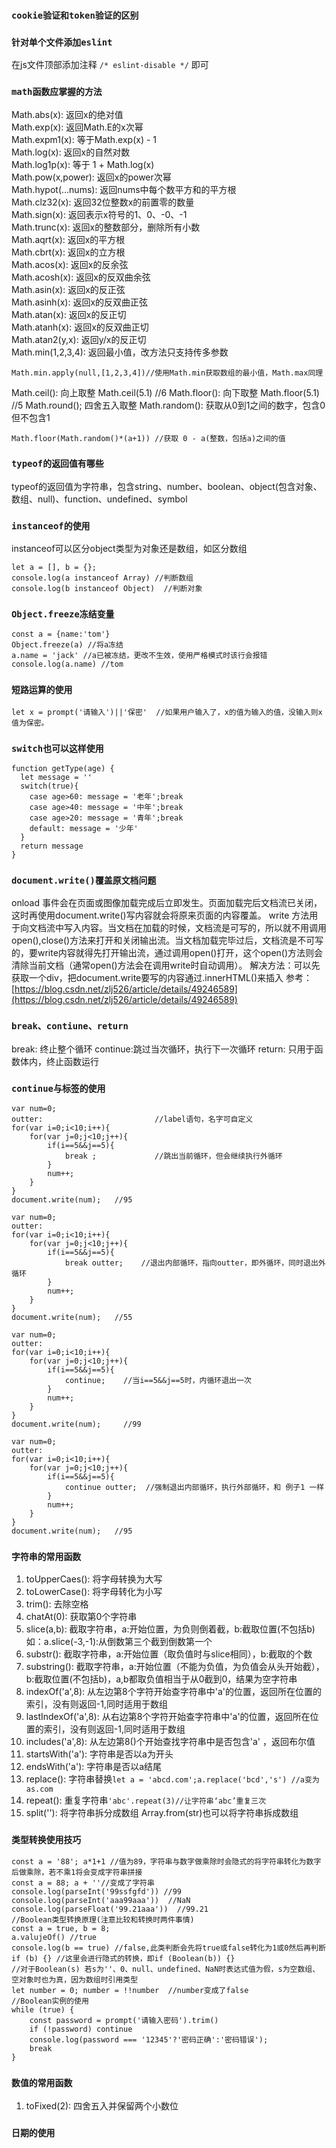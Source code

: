 ### `cookie验证和token验证的区别`

### `针对单个文件添加eslint`
在js文件顶部添加注释 `/* eslint-disable */` 即可

### `math函数应掌握的方法`
Math.abs(x): 返回x的绝对值<br>
Math.exp(x): 返回Math.E的x次幂<br>
Math.expm1(x): 等于Math.exp(x) - 1<br>
Math.log(x): 返回x的自然对数<br>
Math.log1p(x): 等于 1 + Math.log(x)<br>
Math.pow(x,power): 返回x的power次幂<br>
Math.hypot(...nums): 返回nums中每个数平方和的平方根<br>
Math.clz32(x): 返回32位整数x的前置零的数量<br>
Math.sign(x): 返回表示x符号的1、0、-0、-1<br>
Math.trunc(x): 返回x的整数部分，删除所有小数<br>
Math.aqrt(x): 返回x的平方根<br>
Math.cbrt(x): 返回x的立方根<br>
Math.acos(x): 返回x的反余弦<br>
Math.acosh(x): 返回x的反双曲余弦<br>
Math.asin(x): 返回x的反正弦<br>
Math.asinh(x): 返回x的反双曲正弦<br>
Math.atan(x): 返回x的反正切<br>
Math.atanh(x): 返回x的反双曲正切<br>
Math.atan2(y,x): 返回y/x的反正切<br>
Math.min(1,2,3,4): 返回最小值，改方法只支持传多参数
```
Math.min.apply(null,[1,2,3,4])//使用Math.min获取数组的最小值，Math.max同理 
```
Math.ceil(): 向上取整 Math.ceil(5.1) //6
Math.floor(): 向下取整 Math.floor(5.1)  //5
Math.round(); 四舍五入取整
Math.random(): 获取从0到1之间的数字，包含0但不包含1
```
Math.floor(Math.random()*(a+1)) //获取 0 - a(整数，包括a)之间的值 
```

### `typeof的返回值有哪些`
typeof的返回值为字符串，包含string、number、boolean、object(包含对象、数组、null)、function、undefined、symbol

### `instanceof的使用`
instanceof可以区分object类型为对象还是数组，如区分数组
```
let a = [], b = {};
console.log(a instanceof Array) //判断数组
console.log(b instanceof Object)  //判断对象
```
### `Object.freeze冻结变量`
```
const a = {name:'tom'}
Object.freeze(a) //将a冻结
a.name = 'jack' //a已被冻结，更改不生效，使用严格模式时该行会报错
console.log(a.name) //tom
```
### `短路运算的使用`
```
let x = prompt('请输入')||'保密'  //如果用户输入了，x的值为输入的值，没输入则x值为保密。
```

### `switch也可以这样使用`
```
function getType(age) {
  let message = ''
  switch(true){
    case age>60: message = '老年';break
    case age>40: message = '中年';break
    case age>20: message = '青年';break
    default: message = '少年'
  }
  return message
}
```
### `document.write()覆盖原文档问题`
onload 事件会在页面或图像加载完成后立即发生。页面加载完后文档流已关闭，这时再使用document.write()写内容就会将原来页面的内容覆盖。
write 方法用于向文档流中写入内容。当文档在加载的时候，文档流是可写的，所以就不用调用open(),close()方法来打开和关闭输出流。当文档加载完毕过后，文档流是不可写的，要write内容就得先打开输出流，通过调用open()打开，这个open()方法则会清除当前文档（通常open()方法会在调用write时自动调用）。
解决方法：可以先获取一个div，把document.write要写的内容通过.innerHTML()来插入
参考：[https://blog.csdn.net/zlj526/article/details/49246589](https://blog.csdn.net/zlj526/article/details/49246589)

### `break、contiune、return`
break: 终止整个循环
continue:跳过当次循环，执行下一次循环
return: 只用于函数体内，终止函数运行

### `continue与标签的使用`
```
var num=0;
outter:                         //label语句，名字可自定义
for(var i=0;i<10;i++){
    for(var j=0;j<10;j++){
        if(i==5&&j==5){
            break ;             //跳出当前循环，但会继续执行外循环
        }
        num++;
    }
}
document.write(num);   //95
```
```
var num=0;
outter:
for(var i=0;i<10;i++){
    for(var j=0;j<10;j++){
        if(i==5&&j==5){
            break outter;    //退出内部循环，指向outter，即外循环，同时退出外循环
        }
        num++;
    }
}
document.write(num);   //55
```
```
var num=0;
outter:
for(var i=0;i<10;i++){
    for(var j=0;j<10;j++){
        if(i==5&&j==5){
            continue;    //当i==5&&j==5时，内循环退出一次
        }
        num++;
    }
}
document.write(num);     //99
```
```
var num=0;
outter:
for(var i=0;i<10;i++){
    for(var j=0;j<10;j++){
        if(i==5&&j==5){
            continue outter;  //强制退出内部循环，执行外部循环，和 例子1 一样
        }
        num++;
    }
}
document.write(num);   //95
```

### `字符串的常用函数`
1. toUpperCaes(): 将字母转换为大写
2. toLowerCase(): 将字母转化为小写
3. trim(): 去除空格
4. chatAt(0): 获取第0个字符串
5. slice(a,b): 截取字符串，a:开始位置，为负则倒着截，b:截取位置(不包括b) 如：a.slice(-3,-1):从倒数第三个截到倒数第一个
6. substr(): 截取字符串，a:开始位置（取负值时与slice相同），b:截取的个数
7. substring(): 截取字符串，a:开始位置（不能为负值，为负值会从头开始截），b:截取位置(不包括b)，a,b都取负值相当于从0截到0，结果为空字符串
8. indexOf('a',8): 从左边第8个字符开始查字符串中'a'的位置，返回所在位置的索引，没有则返回-1,同时适用于数组
9. lastIndexOf('a',8): 从右边第8个字符开始查字符串中'a'的位置，返回所在位置的索引，没有则返回-1,同时适用于数组
10. includes('a',8): 从左边第8()个开始查找字符串中是否包含'a' ，返回布尔值
11. startsWith('a'): 字符串是否以a为开头
12. endsWith('a'): 字符串是否以a结尾
13. replace(): 字符串替换`let a = 'abcd.com';a.replace('bcd','s') //a变为as.com`
14. repeat(): 重复字符串`'abc'.repeat(3)//让字符串‘abc’重复三次`
15. split(''): 将字符串拆分成数组 Array.from(str)也可以将字符串拆成数组

### `类型转换使用技巧`
```
const a = '88'; a*1+1 //值为89，字符串与数字做乘除时会隐式的将字符串转化为数字后做乘除，若不乘1将会变成字符串拼接
const a = 88; a + ''//变成了字符串 
console.log(parseInt('99ssfgfd')) //99  console.log(parseInt('aaa99aaa'))  //NaN console.log(parseFloat('99.21aaa'))  //99.21
//Boolean类型转换原理(注意比较和转换时两件事情)
const a = true, b = 8;
a.valujeOf() //true
console.log(b == true) //false,此类判断会先将true或false转化为1或0然后再判断
if (b) {} //这里会进行隐式的转换，即if (Boolean(b)) {}
//对于Boolean(s) 若s为''、0、null、undefined、NaN时表达式值为假，s为空数组、空对象时也为真，因为数组时引用类型
let number = 0; number = !!number  //number变成了false
//Boolean实例的使用
while (true) {
    const password = prompt('请输入密码').trim()
    if (!password) continue
    console.log(password === '12345'?'密码正确':'密码错误');
    break
}
```
### `数值的常用函数`
1. toFixed(2): 四舍五入并保留两个小数位

### `日期的使用`


